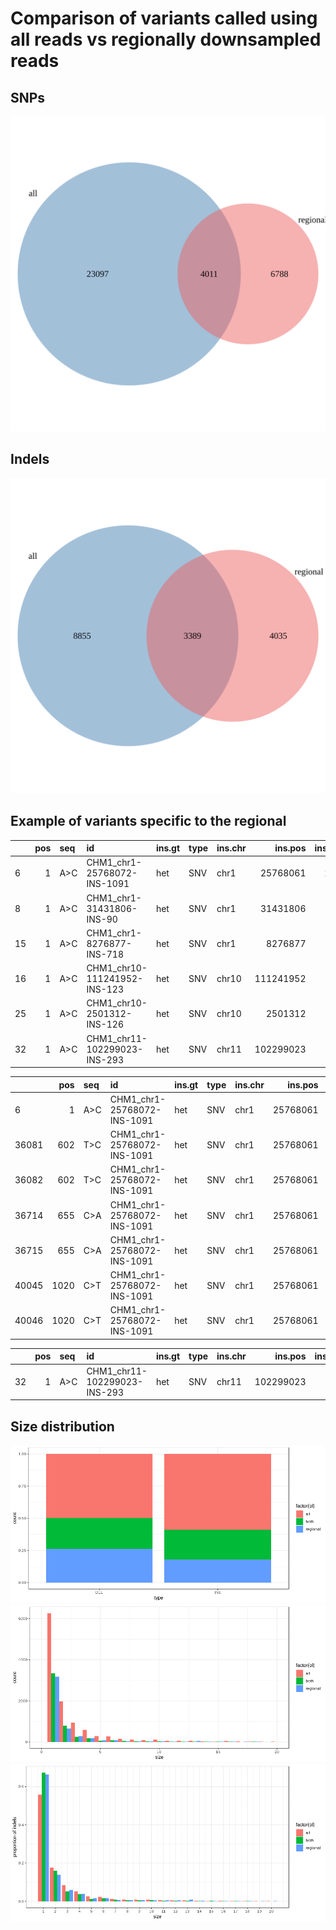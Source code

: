 Comparison of variants called using all reads vs regionally downsampled reads
=============================================================================

SNPs
----

![](venn-snps-all-regional.png)

Indels
------

![](venn-indels-all-regional.png)

Example of variants specific to the regional
--------------------------------------------

|     |  pos| seq    | id                            | ins.gt | type | ins.chr |    ins.pos|  ins.size|  align.prop.match.all| var.id.all |  align.prop.match.region| var.id.region                                 | all   | regional |    n|
|-----|----:|:-------|:------------------------------|:-------|:-----|:--------|----------:|---------:|---------------------:|:-----------|------------------------:|:----------------------------------------------|:------|:---------|----:|
| 6   |    1| A&gt;C | CHM1\_chr1-25768072-INS-1091  | het    | SNV  | chr1    |   25768061|      1091|                    NA| NA         |                   0.9853| 1\_A&gt;C\_CHM1\_chr1-25768072-INS-1091\_het  | FALSE | TRUE     |    1|
| 8   |    1| A&gt;C | CHM1\_chr1-31431806-INS-90    | het    | SNV  | chr1    |   31431806|        90|                    NA| NA         |                   0.9778| 1\_A&gt;C\_CHM1\_chr1-31431806-INS-90\_het    | FALSE | TRUE     |    1|
| 15  |    1| A&gt;C | CHM1\_chr1-8276877-INS-718    | het    | SNV  | chr1    |    8276877|       718|                    NA| NA         |                   0.9972| 1\_A&gt;C\_CHM1\_chr1-8276877-INS-718\_het    | FALSE | TRUE     |    1|
| 16  |    1| A&gt;C | CHM1\_chr10-111241952-INS-123 | het    | SNV  | chr10   |  111241952|       123|                    NA| NA         |                   0.9919| 1\_A&gt;C\_CHM1\_chr10-111241952-INS-123\_het | FALSE | TRUE     |    1|
| 25  |    1| A&gt;C | CHM1\_chr10-2501312-INS-126   | het    | SNV  | chr10   |    2501312|       126|                    NA| NA         |                   0.9603| 1\_A&gt;C\_CHM1\_chr10-2501312-INS-126\_het   | FALSE | TRUE     |    1|
| 32  |    1| A&gt;C | CHM1\_chr11-102299023-INS-293 | het    | SNV  | chr11   |  102299023|       293|                    NA| NA         |                   0.9966| 1\_A&gt;C\_CHM1\_chr11-102299023-INS-293\_het | FALSE | TRUE     |    1|

|       |   pos| seq    | id                           | ins.gt | type | ins.chr |   ins.pos|  ins.size|  align.prop.match.all| var.id.all                                     |  align.prop.match.region| var.id.region                                   | all   | regional |    n|
|-------|-----:|:-------|:-----------------------------|:-------|:-----|:--------|---------:|---------:|---------------------:|:-----------------------------------------------|------------------------:|:------------------------------------------------|:------|:---------|----:|
| 6     |     1| A&gt;C | CHM1\_chr1-25768072-INS-1091 | het    | SNV  | chr1    |  25768061|      1091|                    NA| NA                                             |                   0.9853| 1\_A&gt;C\_CHM1\_chr1-25768072-INS-1091\_het    | FALSE | TRUE     |    1|
| 36081 |   602| T&gt;C | CHM1\_chr1-25768072-INS-1091 | het    | SNV  | chr1    |  25768061|      1091|                    NA| NA                                             |                   0.9853| 602\_T&gt;C\_CHM1\_chr1-25768072-INS-1091\_het  | FALSE | TRUE     |    1|
| 36082 |   602| T&gt;C | CHM1\_chr1-25768072-INS-1091 | het    | SNV  | chr1    |  25768061|      1091|                    NA| NA                                             |                   0.9853| 602\_T&gt;C\_CHM1\_chr1-25768072-INS-1091\_het  | FALSE | TRUE     |    1|
| 36714 |   655| C&gt;A | CHM1\_chr1-25768072-INS-1091 | het    | SNV  | chr1    |  25768061|      1091|                0.9908| 655\_C&gt;A\_CHM1\_chr1-25768072-INS-1091\_het |                       NA| NA                                              | TRUE  | FALSE    |    1|
| 36715 |   655| C&gt;A | CHM1\_chr1-25768072-INS-1091 | het    | SNV  | chr1    |  25768061|      1091|                0.9908| 655\_C&gt;A\_CHM1\_chr1-25768072-INS-1091\_het |                       NA| NA                                              | TRUE  | FALSE    |    1|
| 40045 |  1020| C&gt;T | CHM1\_chr1-25768072-INS-1091 | het    | SNV  | chr1    |  25768061|      1091|                    NA| NA                                             |                   0.9853| 1020\_C&gt;T\_CHM1\_chr1-25768072-INS-1091\_het | FALSE | TRUE     |    1|
| 40046 |  1020| C&gt;T | CHM1\_chr1-25768072-INS-1091 | het    | SNV  | chr1    |  25768061|      1091|                    NA| NA                                             |                   0.9853| 1020\_C&gt;T\_CHM1\_chr1-25768072-INS-1091\_het | FALSE | TRUE     |    1|

|     |  pos| seq    | id                            | ins.gt | type | ins.chr |    ins.pos|  ins.size|  align.prop.match.all| var.id.all |  align.prop.match.region| var.id.region                                 | all   | regional |    n|
|-----|----:|:-------|:------------------------------|:-------|:-----|:--------|----------:|---------:|---------------------:|:-----------|------------------------:|:----------------------------------------------|:------|:---------|----:|
| 32  |    1| A&gt;C | CHM1\_chr11-102299023-INS-293 | het    | SNV  | chr11   |  102299023|       293|                    NA| NA         |                   0.9966| 1\_A&gt;C\_CHM1\_chr11-102299023-INS-293\_het | FALSE | TRUE     |    1|

Size distribution
-----------------

![](hg002-allVsRegionalDownsampling_files/figure-markdown_github/unnamed-chunk-7-1.png)![](hg002-allVsRegionalDownsampling_files/figure-markdown_github/unnamed-chunk-7-2.png)![](hg002-allVsRegionalDownsampling_files/figure-markdown_github/unnamed-chunk-7-3.png)
